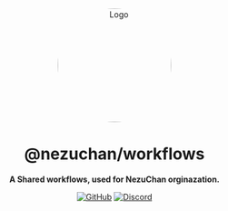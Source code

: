 <div align="center">

<img src="https://i.kagchi.my.id/nezuko.png" alt="Logo" width="200px" height="200px" style="border-radius:50%"/>

# @nezuchan/workflows

**A Shared workflows, used for NezuChan orginazation.**

[![GitHub](https://img.shields.io/github/license/nezuchan/cordis-brokers)](https://github.com/nezuchan/cordis-brokers/blob/main/LICENSE)
[![Discord](https://discordapp.com/api/guilds/785715968608567297/embed.png)](https://nezu.my.id)

</div>
